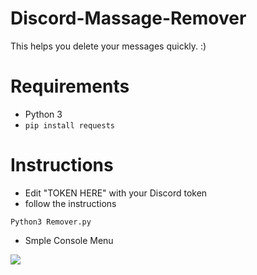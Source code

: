 # Discord-Massage-Remover
This helps you delete your messages quickly. :)

# Requirements
- Python 3
- `pip install requests`

# Instructions
- Edit "TOKEN HERE" with your Discord token
- follow the instructions
```
Python3 Remover.py
```
+ Smple Console Menu

<img src="https://i.imgur.com/ARSmwsr.png"/>
